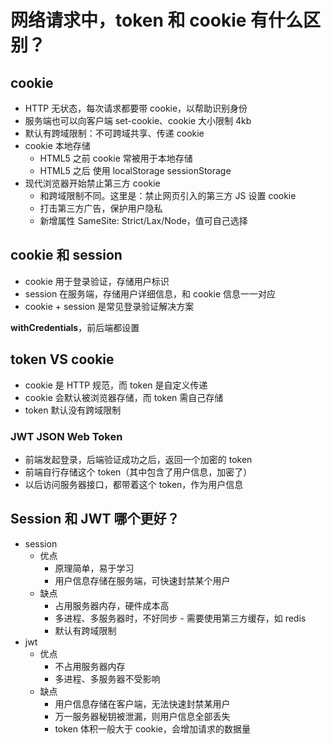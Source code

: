 # 网络请求中，token 和 cookie 有什么区别？

## cookie

- HTTP 无状态，每次请求都要带 cookie，以帮助识别身份
- 服务端也可以向客户端 set-cookie、cookie 大小限制 4kb
- 默认有跨域限制：不可跨域共享、传递 cookie
- cookie 本地存储
  - HTML5 之前 cookie 常被用于本地存储
  - HTML5 之后 使用 localStorage sessionStorage
- 现代浏览器开始禁止第三方 cookie
  - 和跨域限制不同。这里是：禁止网页引入的第三方 JS 设置 cookie
  - 打击第三方广告，保护用户隐私
  - 新增属性 SameSite: Strict/Lax/Node，值可自己选择

## cookie 和 session

- cookie 用于登录验证，存储用户标识
- session 在服务端，存储用户详细信息，和 cookie 信息一一对应
- cookie + session 是常见登录验证解决方案

**withCredentials**，前后端都设置

## token VS cookie

- cookie 是 HTTP 规范，而 token 是自定义传递
- cookie 会默认被浏览器存储，而 token 需自己存储
- token 默认没有跨域限制

### JWT JSON Web Token

- 前端发起登录，后端验证成功之后，返回一个加密的 token
- 前端自行存储这个 token（其中包含了用户信息，加密了）
- 以后访问服务器接口，都带着这个 token，作为用户信息

## Session 和 JWT 哪个更好？

- session
  - 优点
    - 原理简单，易于学习
    - 用户信息存储在服务端，可快速封禁某个用户
  - 缺点
    - 占用服务器内存，硬件成本高
    - 多进程、多服务器时，不好同步 - 需要使用第三方缓存，如 redis
    - 默认有跨域限制
- jwt
  - 优点
    - 不占用服务器内存
    - 多进程、多服务器不受影响
  - 缺点
    - 用户信息存储在客户端，无法快速封禁某用户
    - 万一服务器秘钥被泄漏，则用户信息全部丢失
    - token 体积一般大于 cookie，会增加请求的数据量

